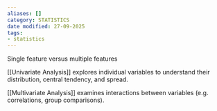 ```yaml
---
aliases: []
category: STATISTICS
date modified: 27-09-2025
tags:
- statistics
---
```

Single feature versus multiple features

[[Univariate Analysis]] explores individual variables to understand their distribution, central tendency, and spread.

[[Multivariate Analysis]] examines interactions between variables (e.g. correlations, group comparisons).